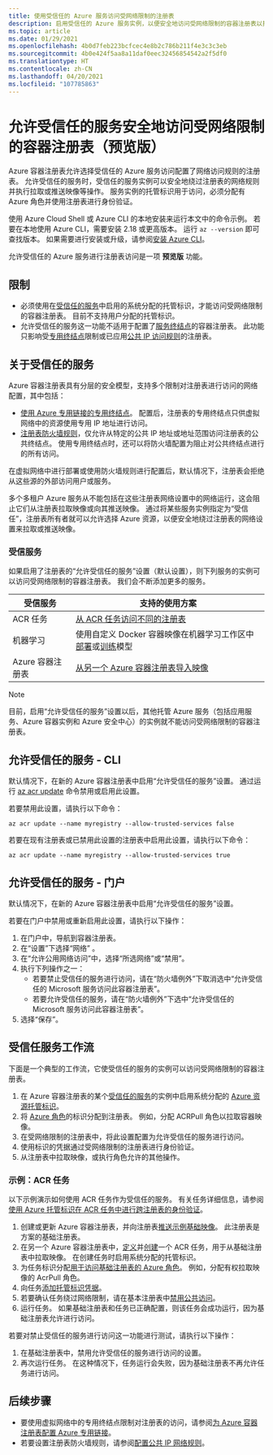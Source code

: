 ```yaml
---
title: 使用受信任的 Azure 服务访问受网络限制的注册表
description: 启用受信任的 Azure 服务实例，以便安全地访问受网络限制的容器注册表以拉取或推送映像
ms.topic: article
ms.date: 01/29/2021
ms.openlocfilehash: 4b0d7feb223bcfcec4e8b2c786b211f4e3c3c3eb
ms.sourcegitcommit: 4b0e424f5aa8a11daf0eec32456854542a2f5df0
ms.translationtype: HT
ms.contentlocale: zh-CN
ms.lasthandoff: 04/20/2021
ms.locfileid: "107785863"
---
```

# <a name="allow-trusted-services-to-securely-access-a-network-restricted-container-registry-preview"></a>允许受信任的服务安全地访问受网络限制的容器注册表（预览版）

Azure 容器注册表允许选择受信任的 Azure 服务访问配置了网络访问规则的注册表。 允许受信任的服务时，受信任的服务实例可以安全地绕过注册表的网络规则并执行拉取或推送映像等操作。 服务实例的托管标识用于访问，必须分配有 Azure 角色并使用注册表进行身份验证。

使用 Azure Cloud Shell 或 Azure CLI 的本地安装来运行本文中的命令示例。 若要在本地使用 Azure CLI，需要安装 2.18 或更高版本。 运行 `az --version` 即可查找版本。 如果需要进行安装或升级，请参阅[安装 Azure CLI](/cli/azure/install-azure-cli)。

允许受信任的 Azure 服务进行注册表访问是一项 **预览版** 功能。

## <a name="limitations"></a>限制

* 必须使用在[受信任的服务](#trusted-services)中启用的系统分配的托管标识，才能访问受网络限制的容器注册表。 目前不支持用户分配的托管标识。
* 允许受信任的服务这一功能不适用于配置了[服务终结点](container-registry-vnet.md)的容器注册表。 此功能只影响受[专用终结点](container-registry-private-link.md)限制或已应用[公共 IP 访问规则](container-registry-access-selected-networks.md)的注册表。 

## <a name="about-trusted-services"></a>关于受信任的服务

Azure 容器注册表具有分层的安全模型，支持多个限制对注册表进行访问的网络配置，其中包括：

* [使用 Azure 专用链接的专用终结点](container-registry-private-link.md)。 配置后，注册表的专用终结点只供虚拟网络中的资源使用专用 IP 地址进行访问。  
* [注册表防火墙规则](container-registry-access-selected-networks.md)，仅允许从特定的公共 IP 地址或地址范围访问注册表的公共终结点。 使用专用终结点时，还可以将防火墙配置为阻止对公共终结点进行的所有访问。

在虚拟网络中进行部署或使用防火墙规则进行配置后，默认情况下，注册表会拒绝从这些源的外部访问用户或服务。 

多个多租户 Azure 服务从不能包括在这些注册表网络设置中的网络运行，这会阻止它们从注册表拉取映像或向其推送映像。 通过将某些服务实例指定为“受信任”，注册表所有者就可以允许选择 Azure 资源，以便安全地绕过注册表的网络设置来拉取或推送映像。 

### <a name="trusted-services"></a>受信服务

如果启用了注册表的“允许受信任的服务”设置（默认设置），则下列服务的实例可以访问受网络限制的容器注册表。 我们会不断添加更多的服务。

|受信服务  |支持的使用方案  |
|---------|---------|
|ACR 任务     | [从 ACR 任务访问不同的注册表](container-registry-tasks-cross-registry-authentication.md)       |
|机器学习 | 使用自定义 Docker 容器映像在机器学习工作区中[部署](../machine-learning/how-to-deploy-custom-docker-image.md)或[训练](../machine-learning/how-to-train-with-custom-image.md)模型 |
|Azure 容器注册表 | [从另一个 Azure 容器注册表导入映像](container-registry-import-images.md#import-from-an-azure-container-registry-in-the-same-ad-tenant) | 

> [!NOTE]
> 目前，启用“允许受信任的服务”设置以后，其他托管 Azure 服务（包括应用服务、Azure 容器实例和 Azure 安全中心）的实例就不能访问受网络限制的容器注册表。

## <a name="allow-trusted-services---cli"></a>允许受信任的服务 - CLI

默认情况下，在新的 Azure 容器注册表中启用“允许受信任的服务”设置。 通过运行 [az acr update](/cli/azure/acr#az_acr_update) 命令禁用或启用此设置。

若要禁用此设置，请执行以下命令：

```azurecli
az acr update --name myregistry --allow-trusted-services false
```

若要在现有注册表或已禁用此设置的注册表中启用此设置，请执行以下命令：

```azurecli
az acr update --name myregistry --allow-trusted-services true
```

## <a name="allow-trusted-services---portal"></a>允许受信任的服务 - 门户

默认情况下，在新的 Azure 容器注册表中启用“允许受信任的服务”设置。 

若要在门户中禁用或重新启用此设置，请执行以下操作：

1. 在门户中，导航到容器注册表。
1. 在“设置”下选择“网络” 。 
1. 在“允许公用网络访问”中，选择“所选网络”或“禁用”。
1. 执行下列操作之一：
    * 若要禁止受信任的服务进行访问，请在“防火墙例外”下取消选中“允许受信任的 Microsoft 服务访问此容器注册表”。 
    * 若要允许受信任的服务，请在“防火墙例外”下选中“允许受信任的 Microsoft 服务访问此容器注册表”。
1. 选择“保存”。

## <a name="trusted-services-workflow"></a>受信任服务工作流

下面是一个典型的工作流，它使受信任的服务的实例可以访问受网络限制的容器注册表。

1. 在 Azure 容器注册表的某个[受信任的服务](#trusted-services)的实例中启用系统分配的 [Azure 资源托管标识](../active-directory/managed-identities-azure-resources/overview.md)。
1. 将 [Azure 角色](container-registry-roles.md)的标识分配到注册表。 例如，分配 ACRPull 角色以拉取容器映像。
1. 在受网络限制的注册表中，将此设置配置为允许受信任的服务进行访问。
1. 使用标识的凭据通过受网络限制的注册表进行身份验证。 
1. 从注册表中拉取映像，或执行角色允许的其他操作。

### <a name="example-acr-tasks"></a>示例：ACR 任务

以下示例演示如何使用 ACR 任务作为受信任的服务。 有关任务详细信息，请参阅[使用 Azure 托管标识在 ACR 任务中进行跨注册表的身份验证](container-registry-tasks-cross-registry-authentication.md)。

1. 创建或更新 Azure 容器注册表，并向注册表[推送示例基础映像](container-registry-tasks-cross-registry-authentication.md#prepare-base-registry)。 此注册表是方案的基础注册表。
1. 在另一个 Azure 容器注册表中，[定义](container-registry-tasks-cross-registry-authentication.md#define-task-steps-in-yaml-file)并[创建](container-registry-tasks-cross-registry-authentication.md#option-2-create-task-with-system-assigned-identity)一个 ACR 任务，用于从基础注册表中拉取映像。 在创建任务时启用系统分配的托管标识。
1. 为任务标识分配[用于访问基础注册表的 Azure 角色](container-registry-tasks-authentication-managed-identity.md#3-grant-the-identity-permissions-to-access-other-azure-resources)。 例如，分配有权拉取映像的 AcrPull 角色。
1. 向任务[添加托管标识凭据](container-registry-tasks-authentication-managed-identity.md#4-optional-add-credentials-to-the-task)。
1. 若要确认任务绕过网络限制，请在基本注册表中[禁用公共访问](container-registry-access-selected-networks.md#disable-public-network-access)。
1. 运行任务。 如果基础注册表和任务已正确配置，则该任务会成功运行，因为基础注册表允许进行访问。

若要对禁止受信任的服务进行访问这一功能进行测试，请执行以下操作：

1. 在基础注册表中，禁用允许受信任的服务进行访问的设置。
1. 再次运行任务。 在这种情况下，任务运行会失败，因为基础注册表不再允许任务进行访问。

## <a name="next-steps"></a>后续步骤

* 要使用虚拟网络中的专用终结点限制对注册表的访问，请参阅[为 Azure 容器注册表配置 Azure 专用链接](container-registry-private-link.md)。
* 若要设置注册表防火墙规则，请参阅[配置公共 IP 网络规则](container-registry-access-selected-networks.md)。
